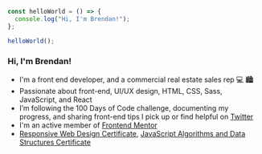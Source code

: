 ```javascript
const helloWorld = () => {
  console.log("Hi, I'm Brendan!");
};

helloWorld();
```

### Hi, I'm Brendan!

- I'm a front end developer, and a commercial real estate sales rep 💻 🏙
- Passionate about front-end, UI/UX design, HTML, CSS, Sass, JavaScript, and React
- I’m following the 100 Days of Code challenge, documenting my progress, and sharing front-end tips I pick up or find helpful on [Twitter](https://twitter.com/BrendanMadden_)
- I'm an active member of [Frontend Mentor](https://www.frontendmentor.io/profile/brendanmadden)
- [Responsive Web Design Certificate](https://www.freecodecamp.org/certification/bmadden/responsive-web-design), [JavaScript Algorithms and Data Structures Certificate](https://www.freecodecamp.org/certification/bmadden/javascript-algorithms-and-data-structures)
